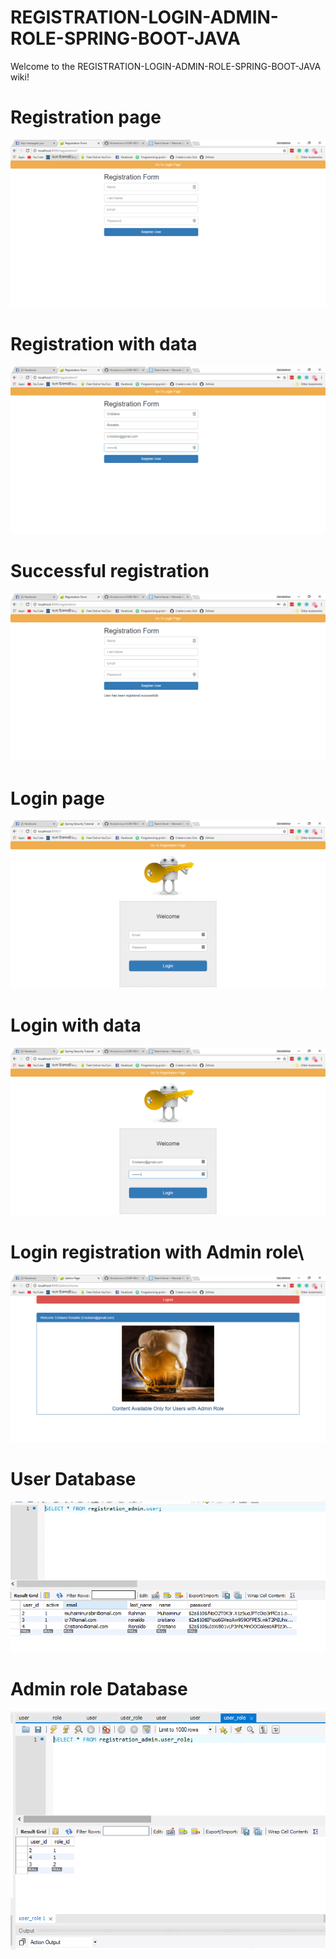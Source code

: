 # REGISTRATION-LOGIN-ADMIN-ROLE-SPRING-BOOT-JAVA
Welcome to the REGISTRATION-LOGIN-ADMIN-ROLE-SPRING-BOOT-JAVA wiki!
# Registration page
![](https://github.com/Muhaiminur/REGISTRATION-LOGIN-ADMIN-ROLE-SPRING-BOOT-JAVA/blob/master/Registration%20Page.PNG)
# Registration with data
![](https://github.com/Muhaiminur/REGISTRATION-LOGIN-ADMIN-ROLE-SPRING-BOOT-JAVA/blob/master/Registration%20with%20data.PNG)
# Successful registration
![](https://github.com/Muhaiminur/REGISTRATION-LOGIN-ADMIN-ROLE-SPRING-BOOT-JAVA/blob/master/Registration%20successful.PNG)
# Login page
![](https://github.com/Muhaiminur/REGISTRATION-LOGIN-ADMIN-ROLE-SPRING-BOOT-JAVA/blob/master/login%20page.PNG)
# Login with data
![](https://github.com/Muhaiminur/REGISTRATION-LOGIN-ADMIN-ROLE-SPRING-BOOT-JAVA/blob/master/Login%20with%20data.PNG)
# Login registration with Admin role\
![](https://github.com/Muhaiminur/REGISTRATION-LOGIN-ADMIN-ROLE-SPRING-BOOT-JAVA/blob/master/Login%20Successfull%20with%20admin%20Role.PNG)
# User Database
![](https://github.com/Muhaiminur/REGISTRATION-LOGIN-ADMIN-ROLE-SPRING-BOOT-JAVA/blob/master/Database.PNG)
# Admin role Database
![](https://github.com/Muhaiminur/REGISTRATION-LOGIN-ADMIN-ROLE-SPRING-BOOT-JAVA/blob/master/admin%20database.PNG)
